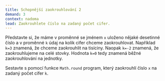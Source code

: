 ```yaml
---
title: Schopnější zaokrouhlování 2
demand: 3
context: nadoma
lead: Zaokrouhlete číslo na zadaný počet cifer.
---
```


Představte si, že máme v proměnné se jménem `x` uloženo nějaké desetinné číslo a v proměnné `k` údaj na kolik cifer chceme zaokrouhlovat. Například `k=3` znamená, že chceme zaokrouhlit na tisíciny. Naopak `k=-2` znamená, že zaokrouhlujeme na celé stovky. Hodnota `k=0` tedy znamená běžné zaokrouhlování na jednotky.

Sestavte s pomocí funkce `Math.round` program, který zaokrouhlí číslo `x` na zadaný počet cifer `k`.
